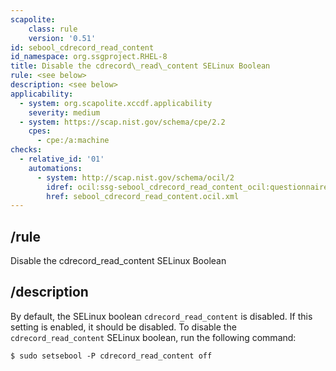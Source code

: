 ```yaml
---
scapolite:
    class: rule
    version: '0.51'
id: sebool_cdrecord_read_content
id_namespace: org.ssgproject.RHEL-8
title: Disable the cdrecord\_read\_content SELinux Boolean
rule: <see below>
description: <see below>
applicability:
  - system: org.scapolite.xccdf.applicability
    severity: medium
  - system: https://scap.nist.gov/schema/cpe/2.2
    cpes:
      - cpe:/a:machine
checks:
  - relative_id: '01'
    automations:
      - system: http://scap.nist.gov/schema/ocil/2
        idref: ocil:ssg-sebool_cdrecord_read_content_ocil:questionnaire:1
        href: sebool_cdrecord_read_content.ocil.xml
---
```



## /rule

Disable the cdrecord\_read\_content SELinux Boolean

## /description

By
default, the SELinux boolean `cdrecord_read_content` is disabled. If
this setting is enabled, it should be disabled. To disable the
`cdrecord_read_content` SELinux boolean, run the following command:

``` 
$ sudo setsebool -P cdrecord_read_content off
```
